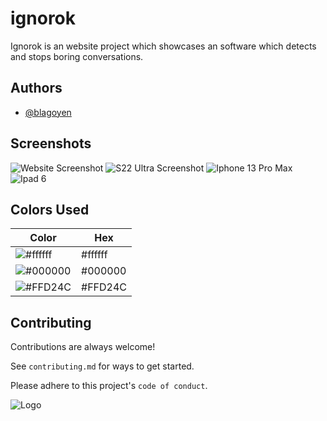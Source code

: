
# ignorok

Ignorok is an website project which showcases an software which detects and stops boring conversations.


## Authors

- [@blagoyen](https://www.github.com/blagoyen)


## Screenshots

![Website Screenshot](https://i.imgur.com/2fkNDki.png)
![S22 Ultra Screenshot](https://i.imgur.com/ronCfQi.png)
![Iphone 13 Pro Max](https://i.imgur.com/HybUOKN.png)
![Ipad 6](https://i.imgur.com/zs3JvCa.png)
## Colors Used

| Color             | Hex                                                                |
| ----------------- | ------------------------------------------------------------------ |
| ![#ffffff](https://img.shields.io/static/v1?label=&message=White&color=ffffff) | #ffffff |
| ![#000000](https://img.shields.io/static/v1?label=&message=Black&color=000000) | #000000 |
| ![#FFD24C](https://img.shields.io/static/v1?label=&message=Yellow&color=FFD24C) | #FFD24C |



## Contributing

Contributions are always welcome!

See `contributing.md` for ways to get started.

Please adhere to this project's `code of conduct`.


![Logo](https://ignorok.blagoje.me/favicon.ico?w=50%)

